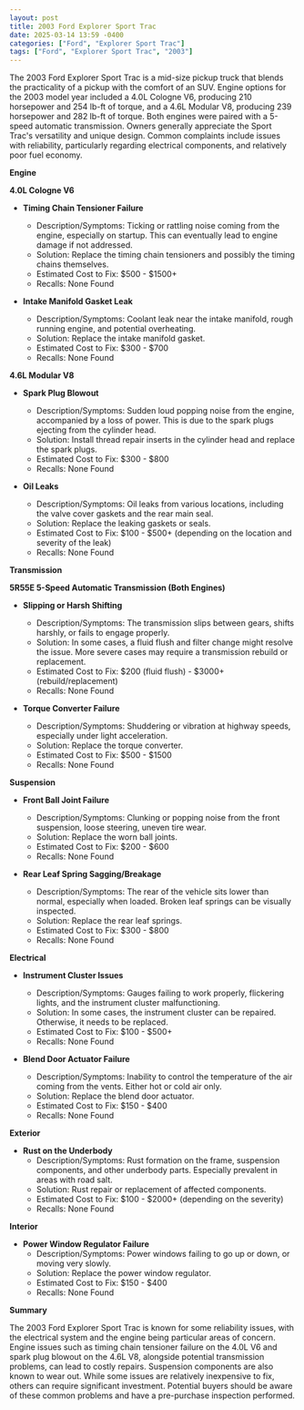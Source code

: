 ```yaml
---
layout: post
title: 2003 Ford Explorer Sport Trac
date: 2025-03-14 13:59 -0400
categories: ["Ford", "Explorer Sport Trac"]
tags: ["Ford", "Explorer Sport Trac", "2003"]
---
```

The 2003 Ford Explorer Sport Trac is a mid-size pickup truck that blends the practicality of a pickup with the comfort of an SUV. Engine options for the 2003 model year included a 4.0L Cologne V6, producing 210 horsepower and 254 lb-ft of torque, and a 4.6L Modular V8, producing 239 horsepower and 282 lb-ft of torque. Both engines were paired with a 5-speed automatic transmission. Owners generally appreciate the Sport Trac's versatility and unique design. Common complaints include issues with reliability, particularly regarding electrical components, and relatively poor fuel economy.

**Engine**

**4.0L Cologne V6**

*   **Timing Chain Tensioner Failure**
    *   Description/Symptoms: Ticking or rattling noise coming from the engine, especially on startup. This can eventually lead to engine damage if not addressed.
    *   Solution: Replace the timing chain tensioners and possibly the timing chains themselves.
    *   Estimated Cost to Fix: $500 - $1500+
    *   Recalls: None Found

*   **Intake Manifold Gasket Leak**
    *   Description/Symptoms: Coolant leak near the intake manifold, rough running engine, and potential overheating.
    *   Solution: Replace the intake manifold gasket.
    *   Estimated Cost to Fix: $300 - $700
    *   Recalls: None Found

**4.6L Modular V8**

*   **Spark Plug Blowout**
    *   Description/Symptoms: Sudden loud popping noise from the engine, accompanied by a loss of power. This is due to the spark plugs ejecting from the cylinder head.
    *   Solution: Install thread repair inserts in the cylinder head and replace the spark plugs.
    *   Estimated Cost to Fix: $300 - $800
    *   Recalls: None Found

*   **Oil Leaks**
    *   Description/Symptoms: Oil leaks from various locations, including the valve cover gaskets and the rear main seal.
    *   Solution: Replace the leaking gaskets or seals.
    *   Estimated Cost to Fix: $100 - $500+ (depending on the location and severity of the leak)
    *   Recalls: None Found

**Transmission**

**5R55E 5-Speed Automatic Transmission (Both Engines)**

*   **Slipping or Harsh Shifting**
    *   Description/Symptoms: The transmission slips between gears, shifts harshly, or fails to engage properly.
    *   Solution: In some cases, a fluid flush and filter change might resolve the issue. More severe cases may require a transmission rebuild or replacement.
    *   Estimated Cost to Fix: $200 (fluid flush) - $3000+ (rebuild/replacement)
    *   Recalls: None Found

*   **Torque Converter Failure**
    *   Description/Symptoms: Shuddering or vibration at highway speeds, especially under light acceleration.
    *   Solution: Replace the torque converter.
    *   Estimated Cost to Fix: $500 - $1500
    *   Recalls: None Found

**Suspension**

*   **Front Ball Joint Failure**
    *   Description/Symptoms: Clunking or popping noise from the front suspension, loose steering, uneven tire wear.
    *   Solution: Replace the worn ball joints.
    *   Estimated Cost to Fix: $200 - $600
    *   Recalls: None Found

*   **Rear Leaf Spring Sagging/Breakage**
    *   Description/Symptoms: The rear of the vehicle sits lower than normal, especially when loaded. Broken leaf springs can be visually inspected.
    *   Solution: Replace the rear leaf springs.
    *   Estimated Cost to Fix: $300 - $800
    *   Recalls: None Found

**Electrical**

*   **Instrument Cluster Issues**
    *   Description/Symptoms: Gauges failing to work properly, flickering lights, and the instrument cluster malfunctioning.
    *   Solution: In some cases, the instrument cluster can be repaired. Otherwise, it needs to be replaced.
    *   Estimated Cost to Fix: $100 - $500+
    *   Recalls: None Found

*   **Blend Door Actuator Failure**
    *   Description/Symptoms: Inability to control the temperature of the air coming from the vents. Either hot or cold air only.
    *   Solution: Replace the blend door actuator.
    *   Estimated Cost to Fix: $150 - $400
    *   Recalls: None Found

**Exterior**

*   **Rust on the Underbody**
    *   Description/Symptoms: Rust formation on the frame, suspension components, and other underbody parts. Especially prevalent in areas with road salt.
    *   Solution: Rust repair or replacement of affected components.
    *   Estimated Cost to Fix: $100 - $2000+ (depending on the severity)
    *   Recalls: None Found

**Interior**

*   **Power Window Regulator Failure**
    *   Description/Symptoms: Power windows failing to go up or down, or moving very slowly.
    *   Solution: Replace the power window regulator.
    *   Estimated Cost to Fix: $150 - $400
    *   Recalls: None Found

**Summary**

The 2003 Ford Explorer Sport Trac is known for some reliability issues, with the electrical system and the engine being particular areas of concern. Engine issues such as timing chain tensioner failure on the 4.0L V6 and spark plug blowout on the 4.6L V8, alongside potential transmission problems, can lead to costly repairs. Suspension components are also known to wear out. While some issues are relatively inexpensive to fix, others can require significant investment. Potential buyers should be aware of these common problems and have a pre-purchase inspection performed.

